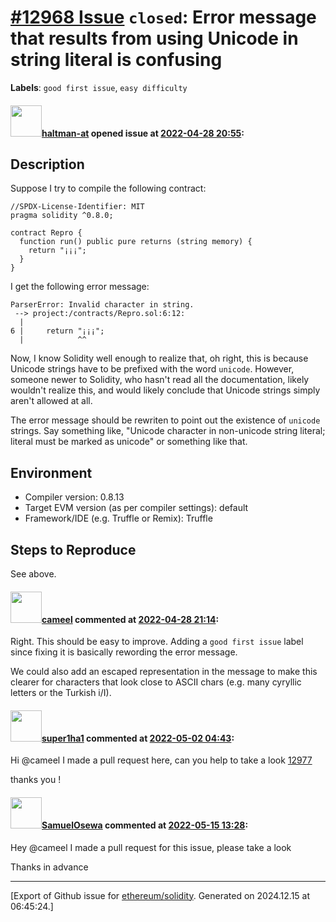 # [\#12968 Issue](https://github.com/ethereum/solidity/issues/12968) `closed`: Error message that results from using Unicode in string literal is confusing
**Labels**: `good first issue`, `easy difficulty`


#### <img src="https://avatars.githubusercontent.com/u/35589221?v=4" width="50">[haltman-at](https://github.com/haltman-at) opened issue at [2022-04-28 20:55](https://github.com/ethereum/solidity/issues/12968):

## Description

Suppose I try to compile the following contract:

```solidity
//SPDX-License-Identifier: MIT
pragma solidity ^0.8.0;

contract Repro {
  function run() public pure returns (string memory) {
    return "¡¡¡";
  }
}
```

I get the following error message:

```
ParserError: Invalid character in string.
 --> project:/contracts/Repro.sol:6:12:
  |
6 |     return "¡¡¡";
  |            ^^
```

Now, I know Solidity well enough to realize that, oh right, this is because Unicode strings have to be prefixed with the word `unicode`.  However, someone newer to Solidity, who hasn't read all the documentation, likely wouldn't realize this, and would likely conclude that Unicode strings simply aren't allowed at all.

The error message should be rewriten to point out the existence of `unicode` strings. Say something like, "Unicode character in non-unicode string literal; literal must be marked as unicode" or something like that.

## Environment

- Compiler version: 0.8.13
- Target EVM version (as per compiler settings): default
- Framework/IDE (e.g. Truffle or Remix): Truffle

## Steps to Reproduce

See above.

#### <img src="https://avatars.githubusercontent.com/u/137030?v=4" width="50">[cameel](https://github.com/cameel) commented at [2022-04-28 21:14](https://github.com/ethereum/solidity/issues/12968#issuecomment-1112660075):

Right. This should be easy to improve. Adding a `good first issue` label since fixing it is basically rewording the error message.

We could also add an escaped representation in the message to make this clearer for characters that look close to ASCII chars (e.g. many cyryllic letters or the Turkish i/I).

#### <img src="https://avatars.githubusercontent.com/u/9015360?u=86781d438dd797a1995b1c5e9a360cefb1a58b26&v=4" width="50">[super1ha1](https://github.com/super1ha1) commented at [2022-05-02 04:43](https://github.com/ethereum/solidity/issues/12968#issuecomment-1114493078):

Hi @cameel I made a pull request here, can you help to take a look
[12977](https://github.com/ethereum/solidity/pull/12977)

thanks you !

#### <img src="https://avatars.githubusercontent.com/u/62896494?u=40802ce1c77c70526fec3a2ade44a9f5bcae55d6&v=4" width="50">[SamuelOsewa](https://github.com/SamuelOsewa) commented at [2022-05-15 13:28](https://github.com/ethereum/solidity/issues/12968#issuecomment-1126942626):

Hey @cameel I made a pull request for this issue, please take a look

Thanks in advance


-------------------------------------------------------------------------------



[Export of Github issue for [ethereum/solidity](https://github.com/ethereum/solidity). Generated on 2024.12.15 at 06:45:24.]
